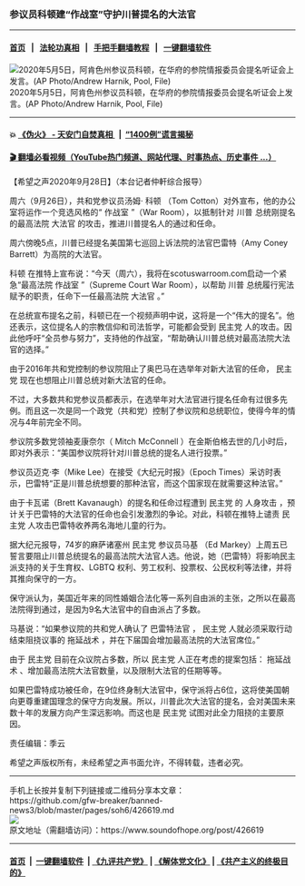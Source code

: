 ### 参议员科顿建“作战室”守护川普提名的大法官
------------------------

#### [首页](https://github.com/gfw-breaker/banned-news3/blob/master/README.md) &nbsp;&nbsp;|&nbsp;&nbsp; [法轮功真相](https://github.com/begood0513/basic/blob/master/README.md)  &nbsp;&nbsp;|&nbsp;&nbsp; [手把手翻墙教程](https://github.com/gfw-breaker/guides/wiki)  &nbsp;&nbsp;|&nbsp;&nbsp; [一键翻墙软件](https://github.com/gfw-breaker/nogfw/blob/master/README.md)  



<div><img alt="2020年5月5日，阿肯色州参议员科顿，在华府的参院情报委员会提名听证会上发言。(AP Photo/Andrew Harnik, Pool, File)" src="https://img.soundofhope.org/2020-09/1601295091672.jpg"/>
<br/><figcaption class="caption">
 2020年5月5日，阿肯色州参议员科顿，在华府的参院情报委员会提名听证会上发言。(AP Photo/Andrew Harnik, Pool, File)
</figcaption></div><hr/>

#### 💥 [《伪火》 - 天安门自焚真相 ](http://158.247.195.190:10000/videos/blog/weihuo.html)&nbsp; |&nbsp; [“1400例”谎言揭秘  ](http://158.247.195.190:10000/videos/blog/jiexi1400.html)

#### [ 🎬  翻墙必看视频（YouTube热门频道、网站代理、时事热点、历史事件 ...）](https://github.com/gfw-breaker/links/blob/master/banned.md)

<div><div class="Content__Wrapper sc-1bvya0-0 grZQxZ">
 <p class="meta-top">
  <span class="meta">
   【希望之声2020年9月28日】（本台记者仲軒综合报导）
  </span>
 </p>
 <p style="text-align:justify">
  周六（9月26日），共和党参议员汤姆‧
  <ok href="https://www.epochtimes.com/gb/tag/%E7%A7%91%E9%A1%BF.html">
   科顿
  </ok>
  （Tom Cotton）对外宣布，他的办公室将运作一个竞选风格的“
  <ok href="https://www.epochtimes.com/gb/tag/%E4%BD%9C%E6%88%98%E5%AE%A4.html">
   作战室
  </ok>
  ”（War Room），以抵制针对
  <ok href="https://www.epochtimes.com/gb/tag/%E5%B7%9D%E6%99%AE.html">
   川普
  </ok>
  总统刚提名的最高法院
  <ok href="https://www.epochtimes.com/gb/tag/%E5%A4%A7%E6%B3%95%E5%AE%98.html">
   大法官
  </ok>
  的攻击，推进川普提名人的通过和任命。
 </p>
 <p>
  周六傍晚5点，川普已经提名美国第七巡回上诉法院的法官巴雷特（Amy Coney Barrett）为高院的大法官。
 </p>
 <div class="AD_Embed__Wrap-sc-1xslmin-0 igMuqX module desktop">
  <div>
  </div>
 </div>
 <p>
  <ok href="https://www.epochtimes.com/gb/tag/%E7%A7%91%E9%A1%BF.html">
   科顿
  </ok>
  在推特上宣布说：“今天（周六），我将在scotuswarroom.com启动一个紧急“最高法院
  <ok href="https://www.epochtimes.com/gb/tag/%E4%BD%9C%E6%88%98%E5%AE%A4.html">
   作战室
  </ok>
  ”（Supreme Court War Room），以帮助
  <ok href="https://www.epochtimes.com/gb/tag/%E5%B7%9D%E6%99%AE.html">
   川普
  </ok>
  总统履行宪法赋予的职责，任命下一任最高法院
  <ok href="https://www.epochtimes.com/gb/tag/%E5%A4%A7%E6%B3%95%E5%AE%98.html">
   大法官
  </ok>
  。”
 </p>
 <p>
  在总统宣布提名之前，科顿已在一个视频声明中说，这将是一个“伟大的提名”。他还表示，这位提名人的宗教信仰和司法哲学，可能都会受到
  <ok href="/term/2718">
   民主党
  </ok>
  人的攻击。因此他呼吁“全员参与努力”，支持他的作战室，“帮助确认川普总统对最高法院大法官的选择。”
 </p>
 <p>
  由于2016年共和党控制的参议院阻止了奥巴马在选举年对新大法官的任命，
  <ok href="/term/2718">
   民主党
  </ok>
  现在也想阻止川普总统对新大法官的任命。
 </p>
 <p>
  不过，大多数共和党参议员都表示，在选举年对大法官进行提名任命有过很多先例。而且这一次是同一个政党（共和党）控制了参议院和总统职位，使得今年的情况与4年前完全不同。
 </p>
 <p>
  参议院多数党领袖麦康奈尔（
  <ok href="https://en.wikipedia.org/wiki/Mitch_McConnell" ping="/url?sa=t&amp;source=web&amp;rct=j&amp;url=https://en.wikipedia.org/wiki/Mitch_McConnell&amp;ved=2ahUKEwjqhdC864vsAhWwTd8KHV4dAL0QFjADegQIARAB">
   Mitch McConnell
  </ok>
  ）在金斯伯格去世的几小时后，即对外表示：“美国参议院将针对川普总统的提名人进行投票。”
 </p>
 <p>
  参议员迈克‧李（Mike Lee）在接受《大纪元时报》（Epoch Times）采访时表示，巴雷特“正是川普总统想要的那种法官，而这个国家现在就需要这种法官。”
 </p>
 <p>
  由于卡瓦诺（Brett Kavanaugh）的提名和任命过程遭到
  <ok href="/term/2718">
   民主党
  </ok>
  的
  <ok href="/term/101948">
   人身攻击
  </ok>
  ，预计关于巴雷特的大法官的任命也会引发激烈的争论。对此，科顿在推特上谴责
  <ok href="/term/2718">
   民主党
  </ok>
  人攻击巴雷特收养两名海地儿童的行为。
 </p>
 <p>
  据大纪元报导，74岁的麻萨诸塞州
  <ok href="/term/2718">
   民主党
  </ok>
  <ok href="/term/385867">
   参议员马基
  </ok>
  （Ed Markey）上周五已誓言要阻止川普总统提名的最高法院大法官人选。他说，她（巴雷特）将影响民主派支持的关于生育权、LGBTQ 权利、劳工权利、投票权、公民权利等法律，并将其推向保守的一方。
 </p>
 <p>
  保守派认为，美国近年来的同性婚姻合法化等一系列自由派的主张，之所以在最高法院得到通过，是因为9名大法官中的自由派占了多数。
 </p>
 <p>
  马基说：“如果参议院的共和党人确认了
  <ok href="/term/385465">
   巴雷特法官
  </ok>
  ，
  <ok href="/term/2718">
   民主党
  </ok>
  人就必须采取行动结束阻挠议事的
  <ok href="/term/176327">
   拖延战术
  </ok>
  ，并在下届国会增加最高法院的大法官席位。”
 </p>
 <p>
  由于
  <ok href="/term/2718">
   民主党
  </ok>
  目前在众议院占多数，所以
  <ok href="/term/2718">
   民主党
  </ok>
  人正在考虑的提案包括：
  <ok href="/term/176327">
   拖延战术
  </ok>
  、增加最高法院大法官数量，以及限制大法官的任期等等。
 </p>
 <p>
  如果巴雷特成功被任命，在9位终身制大法官中，保守派将占6位，这将使美国朝向更尊重建国理念的保守方向发展。所以，川普此次大法官的提名，会对美国未来数十年的发展方向产生深远影响。而这也是
  <ok href="/term/2718">
   民主党
  </ok>
  试图对此全力阻挠的主要原因。
 </p>
 <p class="meta-btm">
  责任编辑：季云
 </p>
 <p class="meta-btm">
  希望之声版权所有，未经希望之声书面允许，不得转载，违者必究。
 </p>
</div>
</div>
<hr/>
手机上长按并复制下列链接或二维码分享本文章：<br/>
https://github.com/gfw-breaker/banned-news3/blob/master/pages/soh6/426619.md <br/>
<a href='https://github.com/gfw-breaker/banned-news3/blob/master/pages/soh6/426619.md'><img src='https://github.com/gfw-breaker/banned-news3/blob/master/pages/soh6/426619.md.png'/></a> <br/>
原文地址（需翻墙访问）：https://www.soundofhope.org/post/426619


------------------------
#### [首页](https://github.com/gfw-breaker/banned-news3/blob/master/README.md) &nbsp;|&nbsp; [一键翻墙软件](https://github.com/gfw-breaker/nogfw/blob/master/README.md) &nbsp;| [《九评共产党》](https://github.com/gfw-breaker/9ping.md/blob/master/README.md#九评之一评共产党是什么) | [《解体党文化》](https://github.com/gfw-breaker/jtdwh.md/blob/master/README.md) | [《共产主义的终极目的》](https://github.com/gfw-breaker/gczydzjmd.md/blob/master/README.md)


<img src='http://gfw-breaker.win/banned-news3/pages/soh6/426619.md' width='0px' height='0px'/>
